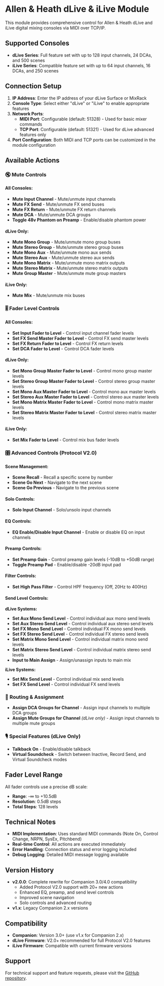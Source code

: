 # Allen & Heath dLive & iLive Module

This module provides comprehensive control for Allen & Heath dLive and iLive digital mixing consoles via MIDI over TCP/IP.

## Supported Consoles

- **dLive Series**: Full feature set with up to 128 input channels, 24 DCAs, and 500 scenes
- **iLive Series**: Compatible feature set with up to 64 input channels, 16 DCAs, and 250 scenes

## Connection Setup

1. **IP Address**: Enter the IP address of your dLive Surface or MixRack
2. **Console Type**: Select either "dLive" or "iLive" to enable appropriate features
3. **Network Ports**: 
   - **MIDI Port**: Configurable (default: 51328) - Used for basic mixer commands
   - **TCP Port**: Configurable (default: 51321) - Used for dLive advanced features only
4. **Port Configuration**: Both MIDI and TCP ports can be customized in the module configuration

## Available Actions

### 🔇 Mute Controls

#### All Consoles:
- **Mute Input Channel** - Mute/unmute input channels
- **Mute FX Send** - Mute/unmute FX send buses
- **Mute FX Return** - Mute/unmute FX return channels
- **Mute DCA** - Mute/unmute DCA groups
- **Toggle 48v Phantom on Preamp** - Enable/disable phantom power

#### dLive Only:
- **Mute Mono Group** - Mute/unmute mono group buses
- **Mute Stereo Group** - Mute/unmute stereo group buses  
- **Mute Mono Aux** - Mute/unmute mono aux sends
- **Mute Stereo Aux** - Mute/unmute stereo aux sends
- **Mute Mono Matrix** - Mute/unmute mono matrix outputs
- **Mute Stereo Matrix** - Mute/unmute stereo matrix outputs
- **Mute Group Master** - Mute/unmute mute group masters

#### iLive Only:
- **Mute Mix** - Mute/unmute mix buses

### 🎚️ Fader Level Controls

#### All Consoles:
- **Set Input Fader to Level** - Control input channel fader levels
- **Set FX Send Master Fader to Level** - Control FX send master levels
- **Set FX Return Fader to Level** - Control FX return levels
- **Set DCA Fader to Level** - Control DCA fader levels

#### dLive Only:
- **Set Mono Group Master Fader to Level** - Control mono group master levels
- **Set Stereo Group Master Fader to Level** - Control stereo group master levels
- **Set Mono Aux Master Fader to Level** - Control mono aux master levels
- **Set Stereo Aux Master Fader to Level** - Control stereo aux master levels
- **Set Mono Matrix Master Fader to Level** - Control mono matrix master levels
- **Set Stereo Matrix Master Fader to Level** - Control stereo matrix master levels

#### iLive Only:
- **Set Mix Fader to Level** - Control mix bus fader levels

### 🎛️ Advanced Controls (Protocol V2.0)

#### Scene Management:
- **Scene Recall** - Recall a specific scene by number
- **Scene Go Next** - Navigate to the next scene
- **Scene Go Previous** - Navigate to the previous scene

#### Solo Controls:
- **Solo Input Channel** - Solo/unsolo input channels

#### EQ Controls:
- **EQ Enable/Disable Input Channel** - Enable or disable EQ on input channels

#### Preamp Controls:
- **Set Preamp Gain** - Control preamp gain levels (-10dB to +50dB range)
- **Toggle Preamp Pad** - Enable/disable -20dB input pad

#### Filter Controls:
- **Set High Pass Filter** - Control HPF frequency (Off, 20Hz to 400Hz)

#### Send Level Controls:

**dLive Systems:**
- **Set Aux Mono Send Level** - Control individual aux mono send levels
- **Set Aux Stereo Send Level** - Control individual aux stereo send levels
- **Set FX Mono Send Level** - Control individual FX mono send levels
- **Set FX Stereo Send Level** - Control individual FX stereo send levels
- **Set Matrix Mono Send Level** - Control individual matrix mono send levels
- **Set Matrix Stereo Send Level** - Control individual matrix stereo send levels
- **Input to Main Assign** - Assign/unassign inputs to main mix

**iLive Systems:**
- **Set Mix Send Level** - Control individual mix send levels
- **Set FX Send Level** - Control individual FX send levels

### 🎯 Routing & Assignment

- **Assign DCA Groups for Channel** - Assign input channels to multiple DCA groups
- **Assign Mute Groups for Channel** _(dLive only)_ - Assign input channels to multiple mute groups

### 🎙️ Special Features (dLive Only)

- **Talkback On** - Enable/disable talkback
- **Virtual Soundcheck** - Switch between Inactive, Record Send, and Virtual Soundcheck modes

## Fader Level Range

All fader controls use a precise dB scale:
- **Range**: -∞ to +10.5dB
- **Resolution**: 0.5dB steps
- **Total Steps**: 128 levels

## Technical Notes

- **MIDI Implementation**: Uses standard MIDI commands (Note On, Control Change, NRPN, SysEx, Pitchbend)
- **Real-time Control**: All actions are executed immediately
- **Error Handling**: Connection status and error logging included
- **Debug Logging**: Detailed MIDI message logging available

## Version History

- **v2.0.0**: Complete rewrite for Companion 3.0/4.0 compatibility
  - Added Protocol V2.0 support with 20+ new actions
  - Enhanced EQ, preamp, and send level controls
  - Improved scene navigation
  - Solo controls and advanced routing
- **v1.x**: Legacy Companion 2.x versions

## Compatibility

- **Companion**: Version 3.0+ (use v1.x for Companion 2.x)
- **dLive Firmware**: V2.0+ recommended for full Protocol V2.0 features
- **iLive Firmware**: Compatible with current firmware versions

## Support

For technical support and feature requests, please visit the [GitHub repository](https://github.com/bitfocus/companion-module-allenheath-dlive-ilive).
